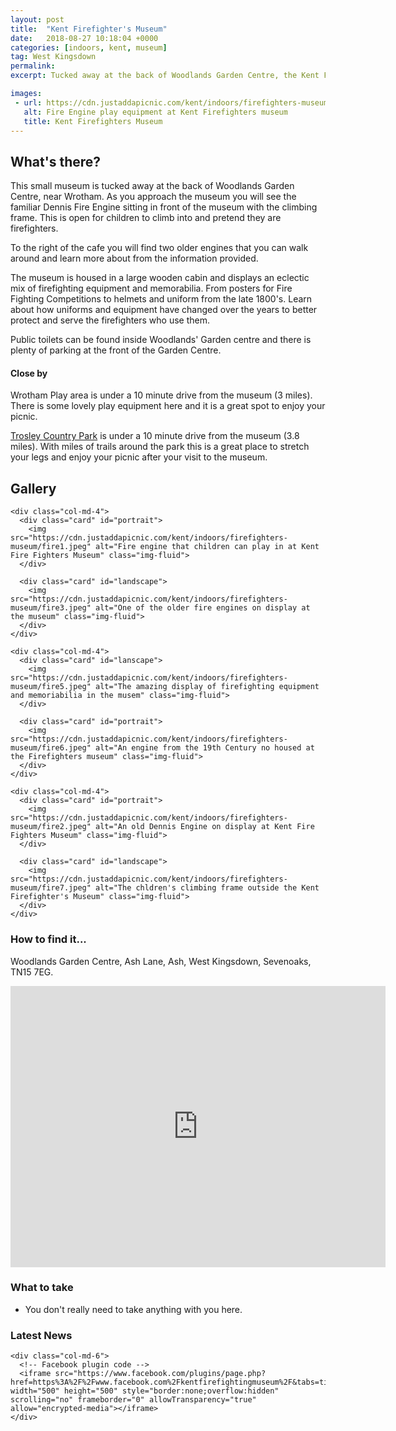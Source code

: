 ```yaml
---
layout: post
title:  "Kent Firefighter's Museum"
date:   2018-08-27 10:18:04 +0000
categories: [indoors, kent, museum]
tag: West Kingsdown
permalink: 
excerpt: Tucked away at the back of Woodlands Garden Centre, the Kent Firefighters Museum displays lots of fascinating artefacts from firefighting history.  With an old fire engine to play in the kids imaginations will be ignited.

images: 
 - url: https://cdn.justaddapicnic.com/kent/indoors/firefighters-museum/fire7.jpeg
   alt: Fire Engine play equipment at Kent Firefighters museum
   title: Kent Firefighters Museum
---
```


## What's there?
This small museum is tucked away at the back of Woodlands Garden Centre, near Wrotham.  As you approach the museum you will see the familiar Dennis Fire Engine sitting in front of the museum with the climbing frame.  This is open for children to climb into and pretend they are firefighters.

To the right of the cafe you will find two older engines that you can walk around and learn more about from the information provided.

The museum is housed in a large wooden cabin and displays an eclectic mix of firefighting equipment and memorabilia.  From posters for Fire Fighting Competitions to helmets and uniform from the late 1800's.  Learn about how uniforms and equipment have changed over the years to better protect and serve the firefighters who use them.

Public toilets can be found inside Woodlands' Garden centre and there is plenty of parking at the front of the Garden Centre.

#### Close by
Wrotham Play area is under a 10 minute drive from the museum (3 miles).  There is some lovely play equipment here and it is a great spot to enjoy your picnic.

[Trosley Country Park]() is under a 10 minute drive from the museum (3.8 miles). With miles of trails around the park this is a great place to stretch your legs and enjoy your picnic after your visit to the museum.

## Gallery

<div class="container">

  <div class="row">

    <div class="col-md-4">
      <div class="card" id="portrait">
        <img src="https://cdn.justaddapicnic.com/kent/indoors/firefighters-museum/fire1.jpeg" alt="Fire engine that children can play in at Kent Fire Fighters Museum" class="img-fluid">
      </div>

      <div class="card" id="landscape">
        <img src="https://cdn.justaddapicnic.com/kent/indoors/firefighters-museum/fire3.jpeg" alt="One of the older fire engines on display at the museum" class="img-fluid">
      </div>  
    </div>

    <div class="col-md-4">
      <div class="card" id="lanscape">
        <img src="https://cdn.justaddapicnic.com/kent/indoors/firefighters-museum/fire5.jpeg" alt="The amazing display of firefighting equipment and memoriabilia in the musem" class="img-fluid">
      </div>

      <div class="card" id="portrait">
        <img src="https://cdn.justaddapicnic.com/kent/indoors/firefighters-museum/fire6.jpeg" alt="An engine from the 19th Century no housed at the Firefighters museum" class="img-fluid">
      </div>
    </div>

    <div class="col-md-4">
      <div class="card" id="portrait">
        <img src="https://cdn.justaddapicnic.com/kent/indoors/firefighters-museum/fire2.jpeg" alt="An old Dennis Engine on display at Kent Fire Fighters Museum" class="img-fluid">
      </div>

      <div class="card" id="landscape">
        <img src="https://cdn.justaddapicnic.com/kent/indoors/firefighters-museum/fire7.jpeg" alt="The chldren's climbing frame outside the Kent Firefighter's Museum" class="img-fluid">
      </div>
    </div>

  </div>      
</div>


### How to find it...
Woodlands Garden Centre, Ash Lane, Ash, West Kingsdown, Sevenoaks, TN15 7EG.

<iframe src="https://www.google.com/maps/embed?pb=!1m18!1m12!1m3!1d9973.876446390681!2d0.2776218053359061!3d51.33309604238658!2m3!1f0!2f0!3f0!3m2!1i1024!2i768!4f13.1!3m3!1m2!1s0x47df4b592f526e2b%3A0x6eb0f7e7da157294!2sKent+Firefighting+Museum!5e0!3m2!1sen!2suk!4v1536062903831" width="600" height="450" frameborder="0" style="border:0" allowfullscreen></iframe>

### What to take
* You don't really need to take anything with you here.

### Latest News

<div class="container">
  <div class="row">
<!--     <div class="col-md-6">
      Twitter plugin code
    </div> -->
  
    <div class="col-md-6">
      <!-- Facebook plugin code -->
      <iframe src="https://www.facebook.com/plugins/page.php?href=https%3A%2F%2Fwww.facebook.com%2Fkentfirefightingmuseum%2F&tabs=timeline&width=500&height=500&small_header=true&adapt_container_width=true&hide_cover=false&show_facepile=false&appId" width="500" height="500" style="border:none;overflow:hidden" scrolling="no" frameborder="0" allowTransparency="true" allow="encrypted-media"></iframe>
    </div>
  </div>
</div>
